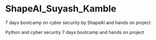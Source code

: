 # ShapeAI_Suyash_Kamble
7 days bootcamp on cyber security by ShapeAI and hands on project



Python and cyber security 7 days bootcamp and hands on project
